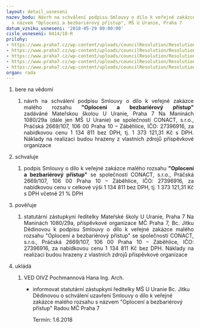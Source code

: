 ```yaml
---
layout: detail_usneseni
nazev_bodu: Návrh na schválení podpisu Smlouvy o dílo k veřejné zakázce malého rozsahu
  s názvem "Oplocení a bezbariérový přístup", MŠ U Uranie, Praha 7
datum_vzniku_usneseni: '2018-05-29 00:00:00'
cislo_usneseni: 0414/18-R
prilohy:
- https://www.praha7.cz/wp-content/uploads/councilResolution/Resolutions/29941/export/1Duvodovazprava~360100.docx
- https://www.praha7.cz/wp-content/uploads/councilResolution/Resolutions/29941/export/2Vyzva~360099.pdf
- https://www.praha7.cz/wp-content/uploads/councilResolution/Resolutions/29941/export/8Oznameniovyberu~360093.pdf
- https://www.praha7.cz/wp-content/uploads/councilResolution/Resolutions/29941/export/10SpolehlivyplatceDPH~360091.pdf
- https://www.praha7.cz/wp-content/uploads/councilResolution/Resolutions/29941/export/export~361123.pdf
organ: rada
---
```

<ol id="urzList" class="urzList_view"><li id="" class="urzClass1"><span name="1">bere na vědomí</span><ol class="urzOlClass"><li style="text-align: justify;" id="" class="urzClass2"><span><p style="text-align: justify;" data-mce-style="text-align: justify;">návrh na schválení podpisu Smlouvy o dílo k veřejné zakázce malého rozsahu <strong>"Oplocení a bezbariérový přístup"</strong> zadáváné&nbsp;Mateřskou školou U Uranie, Praha 7 Na Maninách 1080/29a (dále jen MŠ U Uranie) se společností CONACT, s.r.o., Práčská 2669/107, 106 00 Praha 10 – Záběhlice, IČO: 27396916, za nabídkovou cenu 1 134 811 bez DPH, tj. 1 373 121,31 Kč s DPH. Náklady na realizaci budou hrazeny z vlastních zdrojů příspěvkové organizace<br></p></span></li></ol></li><li id="" class="urzClass1"><span name="24">schvaluje</span><ol class="urzOlClass" id=""><li style="text-align: justify;" id="" class="urzClass2"><span><p style="text-align: justify;" data-mce-style="text-align: justify;">podpis Smlouvy o dílo k veřejné zakázce malého rozsahu <strong>"Oplocení a bezbariérový přístup"</strong> se společností CONACT, s.r.o., Práčská 2669/107, 106 00 Praha 10 – Záběhlice, IČO: 27396916, za nabídkovou cenu v celkové výši&nbsp;1 134 811 bez DPH, tj. 1 373 121,31 Kč s DPH včetně 21 % DPH<br></p></span></li></ol></li><li id="" class="urzClass1"><span name="16">pověřuje</span><ol class="urzOlClass"><li style="text-align: justify;" id="" class="urzClass2"><span><p style="text-align: justify;" data-mce-style="text-align: justify;">statutární zástupkyni ředitelky Mateřské školy U Uranie, Praha 7 Na Maninách 1080/29a, příspěvkové organizace MČ Praha 7, Bc. Jitku Dědinovou k podpisu Smlouvy o dílo k veřejné zakázce malého rozsahu "Oplocení a bezbariérový přístup" se společností CONACT, s.r.o., Práčská 2669/107, 106 00 Praha 10 – Záběhlice, IČO: 27396916, za nabídkovou cenu 1 134 811 Kč bez DPH. Náklady na realizaci budou hrazeny z vlastních zdrojů příspěvkové organizace<br></p></span></li></ol></li><li class="urzClass1" id="urzUkoly"><span name="1">ukládá</span><ol class="urzOlClass"><li class="urzClass2"><span><p>VED OIVZ Pochmannová Hana Ing. Arch.</p></span><ul class="urzUlClass"><li class="urzClass3"><span><p>informovat statutární zástupkyni ředitelky MŠ U Uranie Bc. Jitku Dědinovou o schválení uzavření Smlouvy o dílo k veřejné zakázce malého rozsahu s názvem "Oplocení a bezbariérový přístup" Radou MČ Praha 7</p></span><span class="urzUkolTermin">  Termín:&nbsp;1.6.2018</span></li></ul></li></ol></li></ol>